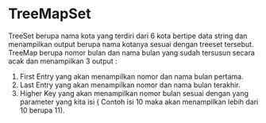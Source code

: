 # TreeMapSet
TreeSet berupa nama kota yang terdiri dari 6 kota bertipe data string dan menampilkan output berupa nama kotanya sesuai dengan treeset tersebut.
TreeMap berupa nomor bulan dan nama bulan yang sudah tersusun secara acak dan menampilkan 3 output : 
1. First Entry yang  akan menampilkan nomor dan nama bulan pertama.
2. Last Entry yang akan menampilkan nomor dan nama bulan terakhir.
3. Higher Key yang akan menampilkan nomor bulan sesuai dengan yang parameter yang kita isi ( Contoh isi 10 maka akan menampilkan lebih dari 10 berupa 11).
